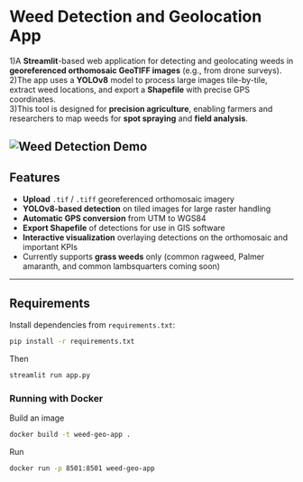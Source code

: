 # Weed Detection and Geolocation App

1)A **Streamlit**-based web application for detecting and geolocating weeds in **georeferenced orthomosaic GeoTIFF images** (e.g., from drone surveys).  
2)The app uses a **YOLOv8** model to process large images tile-by-tile, extract weed locations, and export a **Shapefile** with precise GPS coordinates.  
3)This tool is designed for **precision agriculture**, enabling farmers and researchers to map weeds for **spot spraying** and **field analysis**.

![Weed Detection Demo](assets/websitevideo.gif)
---

## Features
- **Upload** `.tif` / `.tiff` georeferenced orthomosaic imagery
- **YOLOv8-based detection** on tiled images for large raster handling
- **Automatic GPS conversion** from UTM to WGS84
- **Export Shapefile** of detections for use in GIS software
- **Interactive visualization** overlaying detections on the orthomosaic and important KPIs
- Currently supports **grass weeds** only (common ragweed, Palmer amaranth, and common lambsquarters coming soon)

---

## Requirements
Install dependencies from `requirements.txt`:

```bash
pip install -r requirements.txt
```
Then

```bash
streamlit run app.py
```

### Running with Docker
Build an image
```bash
docker build -t weed-geo-app .
```

Run 
```bash
docker run -p 8501:8501 weed-geo-app
```

